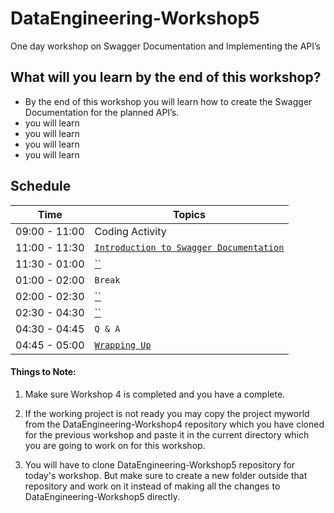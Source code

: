 # DataEngineering-Workshop5

One day workshop on Swagger Documentation and Implementing the API’s

## What will you learn by the end of this workshop?
- By the end of this workshop you will learn how to create the Swagger Documentation for the planned API’s.
- you will learn
- you will learn
- you will learn
- you will learn

## Schedule
| Time          | Topics
|---------------|-------
| 09:00 - 11:00 |  Coding Activity
| 11:00 - 11:30 |  [`Introduction to Swagger Documentation`](docs/)
| 11:30 - 01:00 |  [``](docs/)
| 01:00 - 02:00 |  `Break`
| 02:00 - 02:30 |  [``](docs/)
| 02:30 - 04:30 |  [``](docs/)
| 04:30 - 04:45 |  `Q & A`
| 04:45 - 05:00 |  [`Wrapping Up`](/docs/)


#### Things to Note:

1. Make sure Workshop 4 is completed and you have a complete.

2. If the working project is not ready you may copy the project myworld from the DataEngineering-Workshop4 repository which you have cloned for the previous workshop
and paste it in the current directory which you are going to work on for this workshop.
   
3. You will have to clone DataEngineering-Workshop5 repository for today's workshop. But make sure to create a new folder outside that repository and work on it instead of 
making all the changes to DataEngineering-Workshop5 directly.
